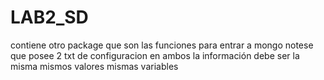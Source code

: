 # LAB2_SD
contiene otro package que son las funciones para entrar a mongo
notese que posee 2 txt de configuracion
en ambos la información debe ser la misma
mismos valores mismas variables
